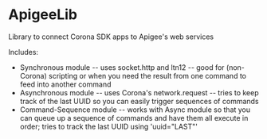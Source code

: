ApigeeLib
=========

Library to connect Corona SDK apps to Apigee's web services

Includes:
* Synchronous module -- uses socket.http and ltn12 -- good for (non-Corona) scripting or when you need the result from one command to feed into another command
* Asynchronous module -- uses Corona's network.request -- tries to keep track of the last UUID so you can easily trigger sequences of commands
* Command-Sequence module -- works with Async module so that you can queue up a sequence of commands and have them all execute in order; tries to track the last UUID using 'uuid="LAST"'


